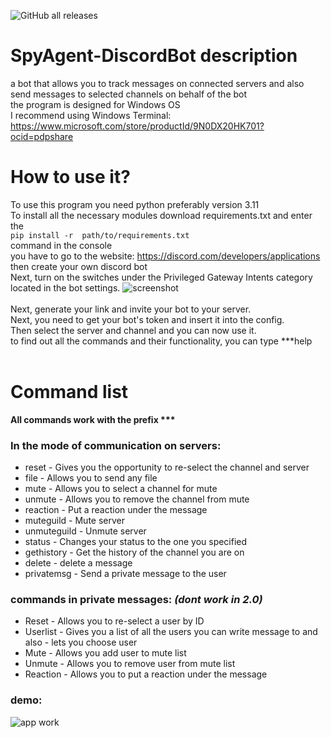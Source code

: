 ![GitHub all releases](https://img.shields.io/github/downloads/progame1201/SpyAgent-DiscordBot/total)

# SpyAgent-DiscordBot description
a bot that allows you to track messages on connected servers and also send messages to selected channels on behalf of the bot<br>
the program is designed for Windows OS<br>
I recommend using Windows Terminal: https://www.microsoft.com/store/productId/9N0DX20HK701?ocid=pdpshare
# How to use it?
To use this program you need python preferably version 3.11<br>
To install all the necessary modules download requirements.txt and enter the <br>`pip install -r  path/to/requirements.txt`<br>command in the console<br>
you have to go to the website: https://discord.com/developers/applications then create your own discord bot <br>
Next, turn on the switches under the Privileged Gateway Intents category located in the bot settings.
![screenshot](https://i.ibb.co/N2tdQBj/13213113.png)<br><br>
Next, generate your link and invite your bot to your server.<br>
Next, you need to get your bot's token and insert it into the config.<br>
Then select the server and channel and you can now use it.<br>
to find out all the commands and their functionality, you can type ***help<br>
<br>

# Command list
__All commands work with the prefix ***<br>__

### **In the mode of communication on servers:** <br>
+ reset - Gives you the opportunity to re-select the channel and server <br>
+ file - Allows you to send any file <br>
+ mute - Allows you to select a channel for mute<br>
+ unmute - Allows you to remove the channel from mute <br>
+ reaction - Put a reaction under the message<br>
+ muteguild - Mute server<br>
+ unmuteguild - Unmute server<br>
+ status - Changes your status to the one you specified<br>
+ gethistory - Get the history of the channel you are on<br>
+ delete - delete a message<br>
+ privatemsg - Send a private message to the user<br>

### **commands in private messages:** *(dont work in 2.0)*<br>

- Reset - Allows you to re-select a user by ID<br>
- Userlist - Gives you a list of all the users you can write message to and also - lets you choose user<br>
- Mute - Allows you add user to mute list<br>
- Unmute - Allows you to remove user from mute list <br>
- Reaction - Allows you to put a reaction under the message

### demo:
![app work](https://i.ibb.co/rcwcT2D/demo.gif)